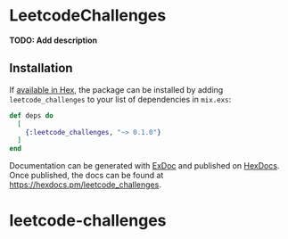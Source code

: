 # LeetcodeChallenges

**TODO: Add description**

## Installation

If [available in Hex](https://hex.pm/docs/publish), the package can be installed
by adding `leetcode_challenges` to your list of dependencies in `mix.exs`:

```elixir
def deps do
  [
    {:leetcode_challenges, "~> 0.1.0"}
  ]
end
```

Documentation can be generated with [ExDoc](https://github.com/elixir-lang/ex_doc)
and published on [HexDocs](https://hexdocs.pm). Once published, the docs can
be found at <https://hexdocs.pm/leetcode_challenges>.

# leetcode-challenges
